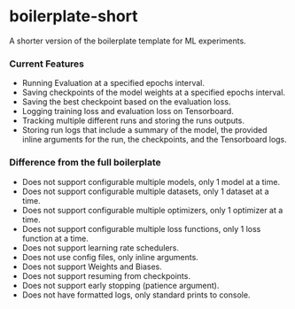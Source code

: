 # boilerplate-short
 A shorter version of the boilerplate template for ML experiments.

### Current Features
- Running Evaluation at a specified epochs interval.
- Saving checkpoints of the model weights at a specified epochs interval.
- Saving the best checkpoint based on the evaluation loss.
- Logging training loss and evaluation loss on Tensorboard.
- Tracking multiple different runs and storing the runs outputs.
- Storing run logs that include a summary of the model, the provided inline arguments for the run, the checkpoints, and the Tensorboard logs.

### Difference from the full boilerplate
- Does not support configurable multiple models, only 1 model at a time.
- Does not support configurable multiple datasets, only 1 dataset at a time.
- Does not support configurable multiple optimizers, only 1 optimizer at a time.
- Does not support configurable multiple loss functions, only 1 loss function at a time.
- Does not support learning rate schedulers.
- Does not use config files, only inline arguments.
- Does not support Weights and Biases.
- Does not support resuming from checkpoints.
- Does not support early stopping (patience argument).
- Does not have formatted logs, only standard prints to console.
